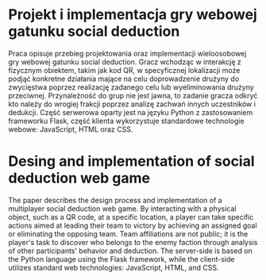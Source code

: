
# Projekt i implementacja gry webowej gatunku social deduction

Praca opisuje przebieg projektowania oraz implementacji wieloosobowej gry webowej gatunku social deduction. Gracz wchodząc w interakcję z fizycznym obiektem, takim jak kod QR, w specyficznej lokalizacji może podjąć konkretne działania mające na celu doprowadzenie drużyny do zwycięstwa poprzez realizację zadanego celu lub wyeliminowania drużyny przeciwnej. Przynależność do grup nie jest jawna, to zadanie gracza odkryć kto należy do wrogiej frakcji poprzez analizę zachwań innych uczestników i dedukcji. Część serwerowa oparty jest na języku Python z zastosowaniem frameworku Flask, część klienta wykorzystuje standardowe technologie webowe: JavaScript, HTML oraz CSS.
﻿
# Desing and implementation of social deduction web game
 
The paper describes the design process and implementation of a multiplayer social deduction web game. By interacting with a physical object, such as a QR code, at a specific location, a player can take specific actions aimed at leading their team to victory by achieving an assigned goal or eliminating the opposing team. Team affiliations are not public; it is the player's task to discover who belongs to the enemy faction through analysis of other participants' behavior and deduction. The server-side is based on the Python language using the Flask framework, while the client-side utilizes standard web technologies: JavaScript, HTML, and CSS.
